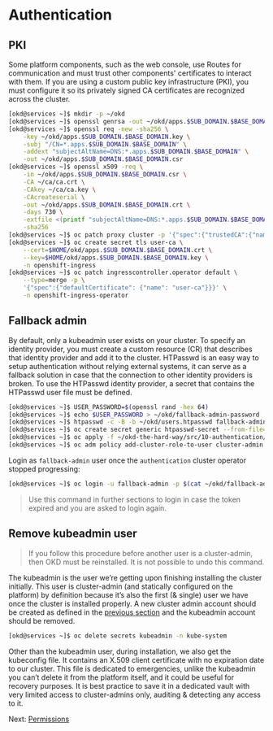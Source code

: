 # Authentication

## PKI

Some platform components, such as the web console, use Routes for communication
and must trust other components' certificates to interact with them. If you are
using a custom public key infrastructure (PKI), you must configure it so its
privately signed CA certificates are recognized across the cluster.

```bash
[okd@services ~]$ mkdir -p ~/okd
[okd@services ~]$ openssl genrsa -out ~/okd/apps.$SUB_DOMAIN.$BASE_DOMAIN.key 4096
[okd@services ~]$ openssl req -new -sha256 \
    -key ~/okd/apps.$SUB_DOMAIN.$BASE_DOMAIN.key \
    -subj "/CN=*.apps.$SUB_DOMAIN.$BASE_DOMAIN" \
    -addext "subjectAltName=DNS:*.apps.$SUB_DOMAIN.$BASE_DOMAIN" \
    -out ~/okd/apps.$SUB_DOMAIN.$BASE_DOMAIN.csr
[okd@services ~]$ openssl x509 -req \
    -in ~/okd/apps.$SUB_DOMAIN.$BASE_DOMAIN.csr \
    -CA ~/ca/ca.crt \
    -CAkey ~/ca/ca.key \
    -CAcreateserial \
    -out ~/okd/apps.$SUB_DOMAIN.$BASE_DOMAIN.crt \
    -days 730 \
    -extfile <(printf "subjectAltName=DNS:*.apps.$SUB_DOMAIN.$BASE_DOMAIN") \
    -sha256
[okd@services ~]$ oc patch proxy cluster -p '{"spec":{"trustedCA":{"name":"user-ca-bundle"}}}' --type=merge
[okd@services ~]$ oc create secret tls user-ca \
    --cert=$HOME/okd/apps.$SUB_DOMAIN.$BASE_DOMAIN.crt \
    --key=$HOME/okd/apps.$SUB_DOMAIN.$BASE_DOMAIN.key \
    -n openshift-ingress
[okd@services ~]$ oc patch ingresscontroller.operator default \
    --type=merge -p \
    '{"spec":{"defaultCertificate": {"name": "user-ca"}}}' \
    -n openshift-ingress-operator
```

## Fallback admin

By default, only a kubeadmin user exists on your cluster. To specify an identity
provider, you must create a custom resource (CR) that describes that identity
provider and add it to the cluster. HTPasswd is an easy way to setup
authentication without relying external systems, it can serve as a fallback
solution in case that the connection to other identity providers is broken. To
use the HTPasswd identity provider, a secret that contains the HTPasswd user
file must be defined.

```bash
[okd@services ~]$ USER_PASSWORD=$(openssl rand -hex 64)
[okd@services ~]$ echo $USER_PASSWORD > ~/okd/fallback-admin-password
[okd@services ~]$ htpasswd -c -B -b ~/okd/users.htpasswd fallback-admin $USER_PASSWORD
[okd@services ~]$ oc create secret generic htpasswd-secret --from-file=htpasswd=$HOME/okd/users.htpasswd -n openshift-config
[okd@services ~]$ oc apply -f ~/okd-the-hard-way/src/10-authentication/oauth-cluster.yaml
[okd@services ~]$ oc adm policy add-cluster-role-to-user cluster-admin fallback-admin
```

Login as `fallback-admin` user once the `authentication` cluster operator
stopped progressing:

```bash
[okd@services ~]$ oc login -u fallback-admin -p $(cat ~/okd/fallback-admin-password) https://api.$SUB_DOMAIN.$BASE_DOMAIN:6443
```

> Use this command in further sections to login in case the token expired and
> you are asked to login again.

## Remove kubeadmin user

> If you follow this procedure before another user is a cluster-admin, then OKD
> must be reinstalled. It is not possible to undo this command.

The kubeadmin is the user we’re getting upon finishing installing the cluster
initially. This user is cluster-admin (and statically configured on the
platform) by definition because it’s also the first (& single) user we have once
the cluster is installed properly. A new cluster admin account should be created
as defined in the [previous section](#fallback-admin) and the kubeadmin account
should be removed.

```bash
[okd@services ~]$ oc delete secrets kubeadmin -n kube-system
```

Other than the kubeadmin user, during installation, we also get the kubeconfig
file. It contains an X.509 client certificate with no expiration date to our
cluster. This file is dedicated to emergencies, unlike the kubeadmin you can’t
delete it from the platform itself, and it could be useful for recovery
purposes. It is best practice to save it in a dedicated vault with very limited
access to cluster-admins only, auditing & detecting any access to it.

Next: [Permissions](11-permissions.md)
